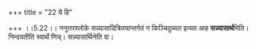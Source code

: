 +++
title = "22 ये हि"

+++
।।5.22।। ननूत्तरश्लोके सन्न्यासादित्रितयान्तर्गतं न किञ्चिदुच्यत इत्यत आह
**सन्न्यासार्थ**मिति। निन्दयतीति स्वार्थे णिच्। सन्न्यासार्थिनेति वा।
